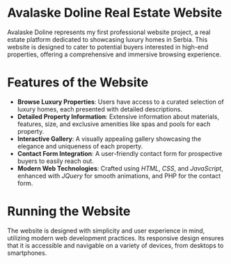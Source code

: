 # Avalaske Doline Real Estate Website

<p>Avalaske Doline represents my first professional website project, a real estate platform dedicated to showcasing luxury homes in Serbia. This website is designed to cater to potential buyers interested in high-end properties, offering a comprehensive and immersive browsing experience.<p>

# Features of the Website

<ul>
    <li><strong>Browse Luxury Properties</strong>: Users have access to a curated selection of luxury homes, each presented with detailed descriptions.</li>
    <li><strong>Detailed Property Information</strong>: Extensive information about materials, features, size, and exclusive amenities like spas and pools for each property.</li>
    <li><strong>Interactive Gallery</strong>: A visually appealing gallery showcasing the elegance and uniqueness of each property.</li>
    <li><strong>Contact Form Integration</strong>: A user-friendly contact form for prospective buyers to easily reach out.</li>
    <li><strong>Modern Web Technologies</strong>: Crafted using <em>HTML</em>, <em>CSS</em>, and <em>JavaScript</em>, enhanced with <em>JQuery</em> for smooth animations, and PHP for the contact form.</li>
</ul>

# Running the Website

The website is designed with simplicity and user experience in mind, utilizing modern web development practices. Its responsive design ensures that it is accessible and navigable on a variety of devices, from desktops to smartphones.
